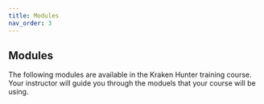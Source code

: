 ```yaml
---
title: Modules
nav_order: 3
---
```


## Modules

The following modules are available in the Kraken Hunter training course. Your instructor will guide you through the moduels that your course will be using.
